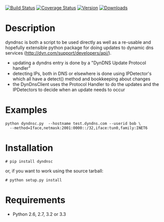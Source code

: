 [![Build Status](https://travis-ci.org/infothrill/python-dyndnsc.png)](https://travis-ci.org/infothrill/python-dyndnsc)    [![Coverage Status](https://coveralls.io/repos/infothrill/python-dyndnsc/badge.png)](https://coveralls.io/r/infothrill/python-dyndnsc) [![Version](https://pypip.in/v/dyndnsc/badge.png)](https://crate.io/packages/dyndnsc/)   [![Downloads](https://pypip.in/d/dyndnsc/badge.png)](https://crate.io/packages/dyndnsc/)

Description
===========

dyndnsc is both a script to be used directly as well as a re-usable and
hopefully extensible python package for doing updates to dynamic
dns services (http://dyn.com/support/developers/api/).

- updating a dyndns entry is done by a "DynDNS Update Protocol handler"
- detecting IPs, both in DNS or elsewhere is done using IPDetector's
  which all have a detect() method and bookkeeping about changes
- the DynDnsClient uses the Protocol Handler to do the updates and
  the IPDetectors to decide when an update needs to occur

Examples
========

    python dyndnsc.py  --hostname test.dyndns.com --userid bob \
      --method=Iface,netmask:2001:0000::/32,iface:tun0,family:INET6


Installation
============

    # pip install dyndnsc

or, if you want to work using the source tarball:

    # python setup.py install
  

Requirements
============
* Python 2.6, 2.7, 3.2 or 3.3

